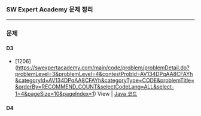 ### SW Expert Academy 문제 정리   

-------  

### 문제  

#### D3  
  * [1206] (https://swexpertacademy.com/main/code/problem/problemDetail.do?problemLevel=3&problemLevel=4&contestProbId=AV134DPqAA8CFAYh&categoryId=AV134DPqAA8CFAYh&categoryType=CODE&problemTitle=&orderBy=RECOMMEND_COUNT&selectCodeLang=ALL&select-1=4&pageSize=10&pageIndex=1) View | [Java 코드](https://github.com/yougi8/SW_Expert_Academy/blob/master/d3/d3_1206_view.java)  

#### D4  
